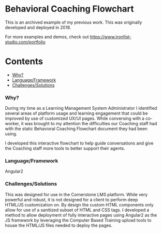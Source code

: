 # Behavioral Coaching Flowchart

This is an archived example of my previous work. This was originally developed and deployed in 2018.

For more examples and demos, check out https://www.ironfist-studio.com/portfolio

# Contents

- [Why?](#why)
- [Language/Framework](#languageframework)
- [Challenges/Solutions](#challengessolutions)

### Why?

During my time as a Learning Management System Administrator I identified several areas of platform usage and learning engagement that could be improved by use of customized UX/UI pages. While conversing with a co-worker, it was brought to my attention the difficulties our Coaching staff had with the static Behavioral Coaching Flowchart document they had been using.

I developed this interactive flowchart to help guide conversations and give the Coaching staff more tools to better support their agents.

### Language/Framework

Angular2

### Challenges/Solutions

This was designed for use in the Cornerstone LMS platform. While very powerful and robust, it is not designed for a client to perform deep HTML/JS customization on. By design the custom HTML components only allow for use of a sanitized subset of HTML and CSS tags. I developed a method to allow deployment of fully interactive pages using Angular2 as the JS framework by leveraging the Computer Based Training upload tools to house the HTML/JS files needed to deploy the pages.
